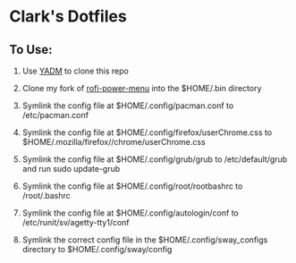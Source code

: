 # Clark's Dotfiles

## To Use:
1. Use [YADM](https://yadm.io) to clone this repo

2. Clone my fork of [rofi-power-menu](https://www.github.com/ClarkHensley/rofi-power-menu) into the $HOME/.bin directory

3. Symlink the config file at $HOME/.config/pacman.conf to /etc/pacman.conf

4. Symlink the config file at $HOME/.config/firefox/userChrome.css to $HOME/.mozilla/firefox/<profile>/chrome/userChrome.css

5. Symlink the config file at $HOME/.config/grub/grub to /etc/default/grub and run sudo update-grub

6. Symlink the config file at $HOME/.config/root/rootbashrc to /root/.bashrc

7. Symlink the config file at $HOME/.config/autologin/conf to /etc/runit/sv/agetty-tty1/conf

8. Symlink the correct config file in the $HOME/.config/sway_configs directory to $HOME/.config/sway/config

